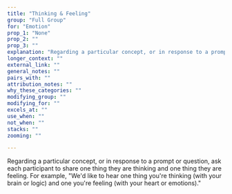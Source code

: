 ```yaml
---
title: "Thinking & Feeling"
group: "Full Group"
for: "Emotion"
prop_1: "None"
prop_2: ""
prop_3: ""
explanation: "Regarding a particular concept, or in response to a prompt or question, ask each participant to share one thing they are thinking and one thing they are feeling. For example, \"We\'d like to hear one thing you\'re thinking (with your brain or logic) and one you\'re feeling (with your heart or emotions).\""
longer_context: ""
external_link: ""
general_notes: ""
pairs_with: ""
attribution_notes: ""
why_these_categories: ""
modifying_group: ""
modifying_for: ""
excels_at: ""
use_when: ""
not_when: ""
stacks: ""
zooming: ""

---
```


Regarding a particular concept, or in response to a prompt or question, ask each participant to share one thing they are thinking and one thing they are feeling. For example, "We'd like to hear one thing you're thinking (with your brain or logic) and one you're feeling (with your heart or emotions)."
